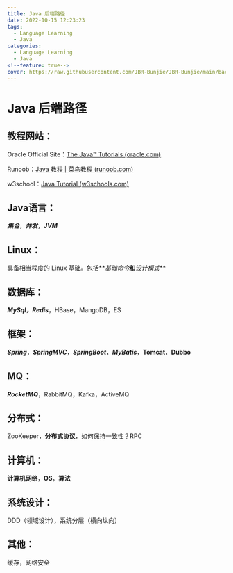 ```yaml
---
title: Java 后端路径
date: 2022-10-15 12:23:23
tags:
  - Language Learning
  - Java
categories:
  - Language Learning
  - Java
<!--feature: true-->
cover: https://raw.githubusercontent.com/JBR-Bunjie/JBR-Bunjie/main/back.jpg
---
```


# Java 后端路径

## 教程网站：

Oracle Official Site：[The Java™ Tutorials (oracle.com)](https://docs.oracle.com/javase/tutorial/index.html)

Runoob：[Java 教程 | 菜鸟教程 (runoob.com)](https://www.runoob.com/java/java-tutorial.html)

w3school：[Java Tutorial (w3schools.com)](https://www.w3schools.com/java/default.asp)

## Java语言：

**_集合_**，**_并发_**，**_JVM_**

## Linux：

具备相当程度的 Linux 基础。包括**_基础命令_**和**_设计模式_**

## 数据库：

**_MySql，Redis_**，HBase，MangoDB，ES

## 框架：

**_Spring_**，**_SpringMVC_**，**_SpringBoot_**，**_MyBatis_**，**Tomcat**，**Dubbo**

## MQ：

**_RocketMQ_**，RabbitMQ，Kafka，ActiveMQ

## 分布式：

ZooKeeper，**分布式协议**，如何保持一致性？RPC

## 计算机：

**计算机网络**，**OS**，**算法**

## 系统设计：

DDD（领域设计），系统分层（横向纵向）

## 其他：

缓存，网络安全

